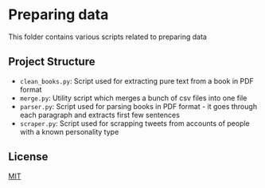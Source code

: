
# Preparing data

This folder contains various scripts related to preparing data

## Project Structure
- `clean_books.py`: Script used for extracting pure text from a book in PDF format
- `merge.py`: Utility script which merges a bunch of csv files into one file
- `parser.py`: Script used for parsing books in PDF format - it goes through each paragraph and extracts first few sentences
- `scraper.py`: Script used for scrapping tweets from accounts of people with a known personality type

## License

[MIT](https://choosealicense.com/licenses/mit/)

